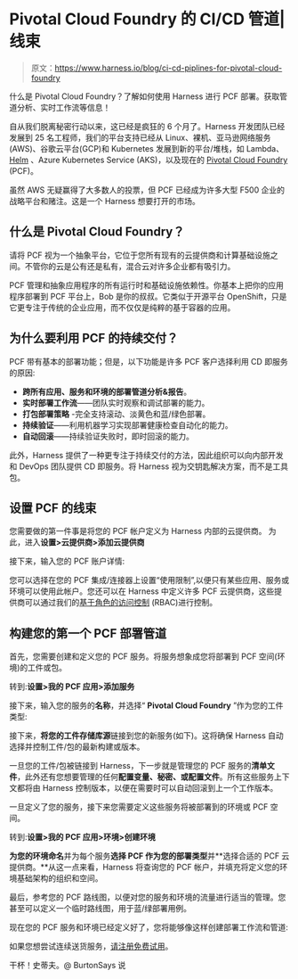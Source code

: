 # Pivotal Cloud Foundry 的 CI/CD 管道|线束

> 原文：<https://www.harness.io/blog/ci-cd-piplines-for-pivotal-cloud-foundry>

什么是 Pivotal Cloud Foundry？了解如何使用 Harness 进行 PCF 部署。获取管道分析、实时工作流等信息！

自从我们脱离秘密行动以来，这已经是疯狂的 6 个月了。Harness 开发团队已经发展到 25 名工程师，我们的平台支持已经从 Linux、裸机、亚马逊网络服务(AWS)、谷歌云平台(GCP)和 Kubernetes 发展到新的平台/堆栈，如 Lambda、 [Helm](https://harness.io/blog/what-is-helm/) 、Azure Kubernetes Service (AKS)，以及现在的 [Pivotal Cloud Foundry](https://pivotal.io/platform) (PCF)。

虽然 AWS 无疑赢得了大多数人的投票，但 PCF 已经成为许多大型 F500 企业的战略平台和赌注。这是一个 Harness 想要打开的市场。

## 什么是 Pivotal Cloud Foundry？

请将 PCF 视为一个抽象平台，它位于您所有现有的云提供商和计算基础设施之间。不管你的云是公有还是私有，混合云对许多企业都有吸引力。

PCF 管理和抽象应用程序的所有运行时和基础设施依赖性。你基本上把你的应用程序部署到 PCF 平台上，Bob 是你的叔叔。它类似于开源平台 OpenShift，只是它更专注于传统的企业应用，而不仅仅是纯粹的基于容器的应用。

## 为什么要利用 PCF 的持续交付？

PCF 带有基本的部署功能；但是，以下功能是许多 PCF 客户选择利用 CD 即服务的原因:

*   **跨所有应用、服务和环境的部署管道分析&报告**。
*   **实时部署工作流**——团队实时观察和调试部署的能力。
*   **打包部署策略** -完全支持滚动、淡黄色和蓝/绿色部署。
*   **持续验证**——利用机器学习实现部署健康检查自动化的能力。
*   **自动回滚**——持续验证失败时，即时回滚的能力。

此外，Harness 提供了一种更专注于持续交付的方法，因此组织可以向内部开发和 DevOps 团队提供 CD 即服务。将 Harness 视为交钥匙解决方案，而不是工具包。

## 设置 PCF 的线束

您需要做的第一件事是将您的 PCF 帐户定义为 Harness 内部的云提供商。
为此，进入**设置>云提供商>添加云提供商**

接下来，输入您的 PCF 账户详情:

您可以选择在您的 PCF 集成/连接器上设置“使用限制”,以便只有某些应用、服务或环境可以使用此帐户。您还可以在 Harness 中定义许多 PCF 云提供商，这些提供商可以通过我们的[基于角色的访问控制](https://harness.io/blog/rbac/) (RBAC)进行控制。

## 构建您的第一个 PCF 部署管道

首先，您需要创建和定义您的 PCF 服务。将服务想象成您将部署到 PCF 空间(环境)的工件或包。

转到:**设置>我的 PCF 应用>添加服务**

接下来，输入您的服务的**名称**，并选择“ **Pivotal Cloud Foundry** ”作为您的工件类型:

接下来，**将您的工件存储库源**链接到您的新服务(如下)。这将确保 Harness 自动选择并控制工件/包的最新构建或版本。

一旦您的工件/包被链接到 Harness，下一步就是管理您的 PCF 服务的**清单文件**，此外还有您想要管理的任何**配置变量、秘密、**或**配置文件**。所有这些服务上下文都将由 Harness 控制版本，以便在需要时可以自动回滚到上一个工作版本。

一旦定义了您的服务，接下来您需要定义这些服务将被部署到的环境或 PCF 空间。

转到:**设置>我的 PCF 应用>环境>创建环境**

**为您的环境命名**并为每个服务**选择 PCF 作为您的部署类型**并**选择合适的 PCF 云提供商。**从这一点来看，Harness 将查询您的 PCF 帐户，并填充将定义您的环境基础架构的组织和空间。

最后，参考您的 PCF 路线图，以便对您的服务和环境的流量进行适当的管理。您甚至可以定义一个临时路线图，用于蓝/绿部署用例。

现在您的 PCF 服务和环境已经定义好了，您将能够像这样创建部署工作流和管道:

如果您想尝试连续送货服务，[请注册免费试用](https://harness.io/request-trial/)。

干杯！史蒂夫。@ BurtonSays 说